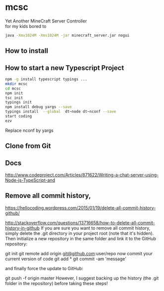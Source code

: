 # mcsc
Yet Another MineCraft Server Controller<br>
for my kids
bored to 
```bash
java -Xmx1024M -Xms1024M -jar minecraft_server.jar nogui
```
## How to install


## How to start a new Typescript Project
```bash
npm -g install typescript typings ...
mkdir mcsc
cd mcsc
npm init
tsc init
typings init 
npm install debug yargs --save
typings install  --global  dt~node dt~nconf --save
start coding
ezv
```
Replace nconf by yargs

## Clone from Git 

## Docs 
http://www.codeproject.com/Articles/871622/Writing-a-chat-server-using-Node-js-TypeScript-and

## Remove all commit history, 
https://hellocoding.wordpress.com/2015/01/19/delete-all-commit-history-github/

http://stackoverflow.com/questions/13716658/how-to-delete-all-commit-history-in-github
If you are sure you want to remove all commit history, 
simply delete the .git directory in your project root (note that it's hidden). 
Then initialize a new repository in the same folder and link it to the GitHub repository:

git init
git remote add origin git@github.com:user/repo
now commit your current version of code
git add *
git commit -am 'message'

and finally force the update to GitHub:

git push -f origin master
However, I suggest backing up the history (the .git folder in the repository) 
before taking these steps!